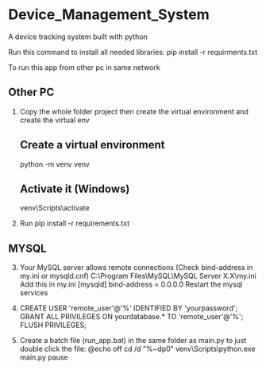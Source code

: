 # Device_Management_System
A device tracking system built with python



Run this command to install all needed libraries:
    pip install -r requirments.txt


To run this app from other pc in same network
## Other PC
1. Copy the whole folder project then create the virtual environment
    and create the virtual env 
    ## Create a virtual environment
    python -m venv venv

    ## Activate it (Windows)
    venv\Scripts\activate

2. Run pip install -r requirements.txt

 ## MYSQL
3. Your MySQL server allows remote connections (Check bind-address in my.ini or mysqld.cnf)
    C:\Program Files\MySQL\MySQL Server X.X\my.ini
    Add this in my.ini 
     [mysqld]
     bind-address = 0.0.0.0
    Restart the mysql services

4. CREATE USER 'remote_user'@'%' IDENTIFIED BY 'yourpassword';
GRANT ALL PRIVILEGES ON yourdatabase.* TO 'remote_user'@'%';
FLUSH PRIVILEGES;

5. Create a batch file (run_app.bat) in the same folder as main.py to just double click the file:
   @echo off
   cd /d "%~dp0"
   venv\Scripts\python.exe main.py
   pause



